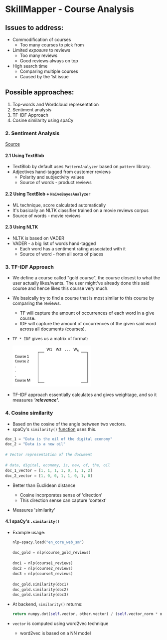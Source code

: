 # SkillMapper - Course Analysis

## Issues to address:

* Commodification of courses
    * Too many courses to pick from
* Limited *exposure* to reviews
    * Too many reviews
    * Good reviews always on top
* High search time
    * Comparing multiple courses
    * Caused by the 1st issue


## Possible approaches:

1. Top-words and Wordcloud representation
2. Sentiment analysis
3. TF-IDF Approach
4. Cosine similarity using spaCy

### 2. Sentiment Analysis

[Source](https://investigate.ai/investigating-sentiment-analysis/comparing-sentiment-analysis-tools/)

#### 2.1 Using TextBlob

* TextBlob by default uses `PatternAnalyzer` based on `pattern` library.
* Adjectives hand-tagged from customer reviews
    * Polarity and subjectivity values
    * Source of words - product reviews

#### 2.2 Using TextBlob + `NaiveBayesAnalyzer`
* ML technique, score calculated automatically
* It's basically an NLTK classifier trained on a movie reviews corpus
* Source of words - movie reviews

#### 2.3 Using NLTK
* NLTK is based on VADER
* VADER - a big list of words hand-tagged
    * Each word has  a sentiment rating associated with it
    * Source of word - from all sorts of places

### 3. TF-IDF Approach
* We define a course called "gold course", the course closest to what the user actually likes/wants. The user might've already done this said course and hence likes this course very much.
* We basically try to find a course that is most similar to this course by comparing the reviews.
    * TF will capture the amount of occurrences of each word in a give course.
    * IDF will capture the amount of occurrences of the given said word across all documents (courses).

* `TF * IDF` gives us a matrix of format:

    <img width=250 alt="TFDF matrix" src="./img/img_1.png">

* TF-IDF approach essentially calculates and gives weightage, and so it measures ***'relevance'***.

### 4. Cosine similarity

* Based on the cosine of the angle between two vectors.
* spaCy's `similarity()` [function](https://stats.stackexchange.com/a/304341/325775) uses this.

```py
doc_1 = "Data is the oil of the digital economy"
doc_2 = "Data is a new oil"

# Vector representation of the document

# data, digital, economy, is, new, of, the, oil
doc_1_vector = [1, 1, 1, 1, 0, 1, 1, 2]
doc_2_vector = [1, 0, 0, 1, 1, 0, 1, 0]

```
* Better than Euclidean distance
    * Cosine incorporates sense of 'direction'
    * This direction sense can capture 'context'

* Measures 'similarity'

#### 4.1 spaCy's `.similarity()`

* Example usage:

    ```py
    nlp=spacy.load("en_core_web_sm")

    doc_gold = nlp(course_gold_reviews)

    doc1 = nlp(course1_reviews)
    doc2 = nlp(course2_reviews)
    doc3 = nlp(course3_reviews)

    doc_gold.similarity(doc1)
    doc_gold.similarity(doc2)
    doc_gold.similarity(doc3)
    ```

* At backend, `similarity()` returns:
    ```py
    return numpy.dot(self.vector, other.vector) / (self.vector_norm * other.vector_norm) 

    ```
* `vector` is computed using word2vec technique
    * word2vec is based on a NN model